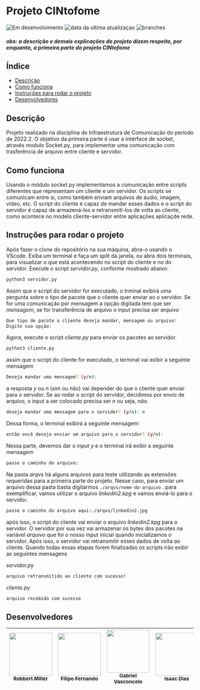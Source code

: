 # Projeto CINtofome

![Em desenvolvimento](https://img.shields.io/badge/status-em%20desenvolvimento-blue)
![data da ultima atualizaçao](https://img.shields.io/badge/data%20da%20%C3%BAltima%20vers%C3%A3o-abril-green)
![branches](https://img.shields.io/badge/branches-1-orange)
 
 #### _obs: a descrição e demais explicações do projeto dizem respeito, por enquanto, a primeira parte do projeto CINtofome_

## Índice 

* [Descrição](#descrição)
* [Como funciona](#como-funciona)
* [Instruções para rodar o projeto](#instruções-para-rodar-o-projeto)
* [Desenvolvedores](#desenvolvedores)

## Descrição

Projeto realizado na disciplina de Infraestrutura de Comunicação do período de 2022.2. O objetivo da primeira parte é usar a interface de socket, através modulo Socket.py, para implementar uma comunicação com trasferência de arquivo entre cliente e servidor.

## Como funciona 

Usando o módulo socket.py implementamos a comunicação entre  scripts diferentes que representam um cliente e  um servidor. Os scripts se comunicam entre si, como também enviam arquivos de áudio, imagem, vídeo, etc. O script do cliente é capaz de mandar esses dados e o script do servidor é capaz de armazená-los e retransmití-los de volta ao cliente, como acontece no modelo cliente-servidor entre aplicações aplicaçde rede.  

## Instruções para rodar o projeto 

Após fazer o clone do repositório na sua máquina, abra-o usando o VScode. Exiba um terminal e faça um split da janela, ou abra dois terminais, para visualizar o que está acontecendo no script do cliente e no do servidor. Execute o script _servidor.py_, conforme mostrado abaixo: 

```bash
python3 servidor.py
```
Assim que o script do servidor for executado, o trminal exibirá uma pergunta sobre o tipo de pacote que o cliente quer enviar ao o servidor. Se for uma comunicação por mensagem a opção digitada tem que ser _mensagem_, se for transferência de arquivo o input precisa ser _arquivo_

```bash
Que tipo de pacote o cliente deseja mandar, mensagem ou arquivo?
Digite sua opção: 
```
Agora, execute o script _cliente.py_ para enviar os pacotes ao servidor. 

```bash
python3 cliente.py
```
assim que o script do cliente for executado, o terminal vai exibir a seguinte mensagem

```bash
Deseja mandar uma mensagem? (y/n):  
```

a resposta _y_ ou _n_ (sim ou não) vai depender do que o cliente quer enviar para o servidor. Se ao rodar o script do servidor, decidimos por envio de arquivo, o input a ser colocado precisa ser _n_ ou seja, *não*. 

```bash
deseja mandar uma mensagem para o servidor? (y/n): n
```
Dessa forma, o terminal exibirá a seguinte mensagem:

```bash
então você deseja enviar um arquivo para o servidor? (y/n):
```

Nessa parte, devemos dar o input _y_ e o terminal irá exibir a seguinte mensagem

```bash
passe o caminho do arquivo:
```
Na pasta *arqvs* há alguns arquivos para teste utilizando as extensões requeridas para a primeira parte do projeto. Nesse caso, para enviar um arquivo dessa pasta basta digitarmos ` ./arqvs/nome-do-arquivo ` . 
para exemplificar, vamos utilizar o arquivo _linkedin2.kpg_ e vamos enviá-lo para o servidor.

```bash
passe o caminho do arquivo aqui:./arqvs/linkedin2.jpg
```
após isso, o script do cliente vai enviar o arquivo _linkedin2.kpg_ para o servidor. O servidor por sua vez vai armazenar os bytes dos pacotes na variável _arquivo_ que foi o nosso input inicial quando inicializamos o servidor. Após isso, o servidor vai retransmitir esses dados de volta ao cliente.
Quando todas essas etapas forem finalizadas os scripts irão exibir as seguintes mensagens

_servidor.py_
```bash
arquivo retransmitido ao cliente com sucesso!
```
_cliente.py_
```bash
arquivo recebido com sucesso
```

## Desenvolvedores

| [<img src="https://avatars.githubusercontent.com/u/93690581?v=4" width=115><br><sub>Robbert Miller</sub>](https://github.com/rmls2) |  [<img src="https://avatars.githubusercontent.com/u/47424471?v=4" width=115><br><sub>Filipe Fernando</sub>](https://github.com/lipe-1512) |[<img src="https://avatars.githubusercontent.com/u/86261975?v=4" width=115><br><sub>Gabriel Vasconcelo</sub>](https://github.com/GabrielVasconcel)|[<img src="https://avatars.githubusercontent.com/u/87576126?v=4" width=115><br><sub>Isaac Dias</sub>](https://github.com/diasisaac)|[<img src="https://avatars.githubusercontent.com/u/94053358?v=4" width=115><br><sub>Bruno Carvalho</sub>](https://github.com/BrunoCS8)|
| :---: | :---: | :---: | :---: | :---: | 



